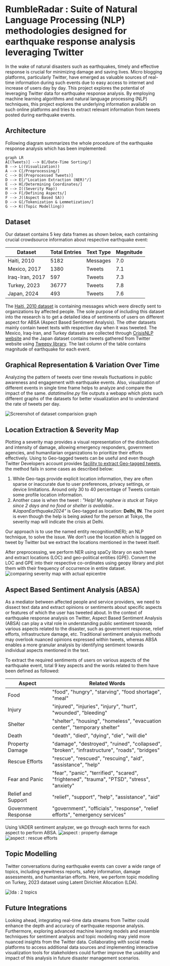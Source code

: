 # RumbleRadar : Suite of Natural Language Processing (NLP) methodologies designed for earthquake response analysis leveraging Twitter

In the wake of natural disasters such as earthquakes, timely and effective response is crucial for minimizing damage and saving lives. Micro blogging platforms, particularly Twitter, have emerged as valuable sources of real-time information during such events due to easy access to internet and increase of users day by day. This project explores the potential of leveraging Twitter data for earthquake response analysis. By employing machine learning algorithms and natural language processing (NLP) techniques, this project explores the underlying information available on such online platforms and tries to extract relevant information from tweets posted during earthquake events.

## Architecture

Following diagram summarizes the whole procedure of the earthquake response analysis which has been implemented:

```mermaid
graph LR
A[(Tweets)] --> B[/Date-Time Sorting/]
B --> L((Visualization))
A --> C[/Preprocessing/]
C --> D[(Preprocessed Tweets)]
D --> E[/"Location Extraction (NER)"/]
E --> H[/Determining Coordinates/] 
H --> I((Severity Map)) 
D --> F[/Defining Aspects/]
F --> J((Aspect Based SA))
D --> G[/Tokenization & Lemmetization/]
G --> K((Topic Modelling))

```

## Dataset

Our dataset contains 5 key data frames as shown below, each containing crucial crowdsource information about respective earthquake event:

|    Dataset     |Total Entries |Text Type  | Magnitude  |
|----------------|--------------|-----------|------------|
|Haiti, 2010     |5182          | Messages  | 7.0        |
|Mexico, 2017    |1380          | Tweets    | 7.1        |
|Iraq-Iran, 2017 |597           | Tweets    | 7.3        |
|Turkey, 2023    |36777         | Tweets    | 7.8        |
|Japan, 2024     |493           | Tweets    | 7.6        |

The [Haiti, 2010 dataset](https://github.com/Ryota-Kawamura/AI-for-Good-Specialization) is containing messages which were directly sent to organizations by affected people. The sole purpose of including this dataset into the research is to get a detailed idea of sentiments of users on different aspect for ABSA (Aspect Based Sentiment Analysis). The other datasets mainly contain tweet texts with respective day when it was tweeted. The Mexico, Iraq-Iran, and Turkey datasets are collected through [CrisisNLP website](https://crisisnlp.qcri.org/crisismmd) and the Japan dataset contains tweets gathered from Twitter website using [Tweepy library](https://github.com/tweepy/tweepy). The last column of the table contains magnitude of earthquake for each event.

                
## Graphical Representation & Variation Over Time

Analyzing the pattern of tweets over time reveals fluctuations in public awareness and engagement with earthquake events. Also, visualization of different events in single time frame helps to analyze and compare the impact of the same. *datatimeline.py* file outputs a webapp which plots such different graphs of the datasets for better visualization and to understand the rate of tweets per day.

![Screenshot of dataset comparision graph](https://github.com/coderkage/RumbleRadar/blob/main/3Dcompare.png)

## Location Extraction & Severity Map

Plotting a severity map provides a visual representation of the distribution and intensity of damage, allowing emergency responders, government agencies, and humanitarian organizations to prioritize their efforts effectively. Using to Geo-tagged tweets can be useful and even though Twitter Developers account provides [facility to extract Geo-tagged tweets](https://developer.twitter.com/en/docs/tutorials/advanced-filtering-for-geo-data#:~:text=Prevalence%3A%20~30%2D40%25,including%20a%20%22location%22%20field.), the method fails in some cases as described below:

1. While Geo-tags provide explicit location information, they are often sparse or inaccurate due to user preferences, privacy settings, or device limitations. Around only 30 to 40 percentage of Tweets contain some profile location information.
2. Another case is when the tweet : _"Help! My nephew is stuck at Tokyo since 2 days and no food or shelter is available.. #JapanEarthquake2024"_ is Geo-tagged as location: **Delhi, IN**. The point is even though the help is being asked for the person at Tokyo,
the severity map will indicate the crisis at Delhi.

Our approach is to use the named entity recognition(NER); an NLP technique, to solve the issue. We don’t use the location which is tagged on tweet by Twitter but we extract the locations mentioned in the tweet itself. 

After preprocessing, we perform NER using spaCy library on each tweet and extract locations (LOC) and geo-political entities (GPE). Convert the LOC and GPE into their respective co-ordinates using geopy library and plot them with their frequency of occurrence in entire dataset.
![comparing severity map with actual epicentre](https://github.com/coderkage/RumbleRadar/blob/main/sev_map.png)

## Aspect Based Sentiment Analysis (ABSA)

As a mediator between affected people and service providers, we need to dissect text data and extract opinions or sentiments about specific aspects or features of which the user has tweeted about. In the context of earthquake response analysis on Twitter, Aspect
Based Sentiment Analysis (ABSA) can play a vital role in understanding public sentiment towards various aspects related to the disaster, such as government response, relief efforts, infrastructure damage, etc. Traditional sentiment analysis methods may overlook
nuanced opinions expressed within tweets, whereas ABSA enables a more granular analysis by identifying sentiment towards individual aspects mentioned in the text.

To extract the required sentiments of users on various aspects of the earthquake event, total 9 key aspects and the words related to them have been defined as followed:


| Aspect             | Related Words                                                                                |
|--------------------|----------------------------------------------------------------------------------------------|
| Food               | "food", "hungry", "starving", "food shortage", "meal"                                        |
| Injury             | "injured", "injuries", "injury", "hurt", "wounded", "bleeding"                               |
| Shelter            | "shelter", "housing", "homeless", "evacuation center", "temporary shelter"                   |
| Death              | "death", "died", "dying", "die", "will die"                                                  |
| Property Damage    | "damage", "destroyed", "ruined", "collapsed", "broken", "infrastructure", "roads", "bridges" |
| Rescue Efforts     | "rescue", "rescued", "rescuing", "aid", "assistance", "help"                                 |
| Fear and Panic     | "fear", "panic", "terrified", "scared", "frightened", "trauma", "PTSD", "stress", "anxiety"  |
| Relief and Support | "relief", "support", "help", "assistance", "aid"                                             |
| Government Response| "government", "officials", "response", "relief efforts", "emergency services"                |

Using VADER sentiment analyzer, we go through each terms for each aspect to perform ABSA.
![aspect : property damage](https://github.com/coderkage/RumbleRadar/blob/main/property.png)
![aspect : rescue efforts](https://github.com/coderkage/RumbleRadar/blob/main/rescue.png)

## Topic Modelling

Twitter conversations during earthquake events can cover a wide range of topics, including eyewitness reports, safety information, damage assessments, and humanitarian efforts. Here, we perform topic modelling on Turkey, 2023 dataset using Latent Dirichlet Allocation (LDA). 

![lda : 2 topics](https://github.com/coderkage/RumbleRadar/blob/main/lda.png)

## Future Integrations

Looking ahead, integrating real-time data streams from Twitter could enhance the depth and accuracy of earthquake response analysis. Furthermore, exploring advanced machine learning models and ensemble techniques for sentiment analysis and topic modeling may
yield more nuanced insights from the Twitter data. Collaborating with social media platforms to access additional data sources and implementing interactive visualization tools for stakeholders could further improve the usability and impact of this analysis in future
disaster management scenarios.

